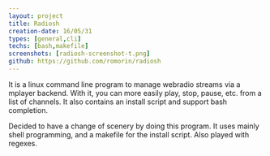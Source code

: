 ```yaml
---
layout: project
title: Radiosh
creation-date: 16/05/31
types: [general,cli]
techs: [bash,makefile]
screenshots: [radiosh-screenshot-t.png]
github: https://github.com/romorin/radiosh
---
```


It is a linux command line program to manage webradio streams via a mplayer backend.
With it, you can more easily play, stop, pause, etc. from a list of channels.
It also contains an install script and support bash completion.

Decided to have a change of scenery by doing this program. It uses mainly shell programming, and a makefile for the install script. Also played with regexes.
